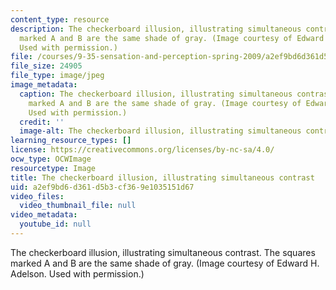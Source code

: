 ```yaml
---
content_type: resource
description: The checkerboard illusion, illustrating simultaneous contrast. The squares
  marked A and B are the same shade of gray. (Image courtesy of Edward H. Adelson.
  Used with permission.)
file: /courses/9-35-sensation-and-perception-spring-2009/a2ef9bd6d361d5b3cf369e1035151d67_9-35s09.jpg
file_size: 24905
file_type: image/jpeg
image_metadata:
  caption: The checkerboard illusion, illustrating simultaneous contrast. The squares
    marked A and B are the same shade of gray. (Image courtesy of Edward H. Adelson.
    Used with permission.)
  credit: ''
  image-alt: The checkerboard illusion, illustrating simultaneous contrast.
learning_resource_types: []
license: https://creativecommons.org/licenses/by-nc-sa/4.0/
ocw_type: OCWImage
resourcetype: Image
title: The checkerboard illusion, illustrating simultaneous contrast
uid: a2ef9bd6-d361-d5b3-cf36-9e1035151d67
video_files:
  video_thumbnail_file: null
video_metadata:
  youtube_id: null
---
```

The checkerboard illusion, illustrating simultaneous contrast. The squares marked A and B are the same shade of gray. (Image courtesy of Edward H. Adelson. Used with permission.)
